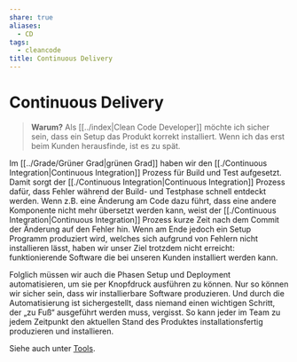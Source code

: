 ```yaml
---
share: true
aliases:
  - CD
tags:
  - cleancode
title: Continuous Delivery
---
```

# Continuous Delivery

>**Warum?**
>Als [[../index|Clean Code Developer]] möchte ich sicher sein, dass ein Setup das Produkt korrekt installiert. Wenn ich das erst beim Kunden herausfinde, ist es zu spät.

Im [[../Grade/Grüner Grad|grünen Grad]] haben wir den [[./Continuous Integration|Continuous Integration]] Prozess für Build und Test aufgesetzt. Damit sorgt der [[./Continuous Integration|Continuous Integration]] Prozess dafür, dass Fehler während der Build- und Testphase schnell entdeckt werden. Wenn z.B. eine Änderung am Code dazu führt, dass eine andere Komponente nicht mehr übersetzt werden kann, weist der [[./Continuous Integration|Continuous Integration]] Prozess kurze Zeit nach dem Commit der Änderung auf den Fehler hin. Wenn am Ende jedoch ein Setup Programm produziert wird, welches sich aufgrund von Fehlern nicht installieren lässt, haben wir unser Ziel trotzdem nicht erreicht: funktionierende Software die bei unseren Kunden installiert werden kann.

Folglich müssen wir auch die Phasen Setup und Deployment automatisieren, um sie per Knopfdruck ausführen zu können. Nur so können wir sicher sein, dass wir installierbare Software produzieren. Und durch die Automatisierung ist sichergestellt, dass niemand einen wichtigen Schritt, der „zu Fuß“ ausgeführt werden muss, vergisst. So kann jeder im Team zu jedem Zeitpunkt den aktuellen Stand des Produktes installationsfertig produzieren und installieren.

Siehe auch unter [Tools](https://clean-code-developer.de/weitere-infos/werkzeuge/).